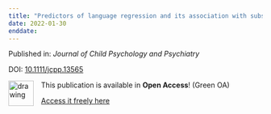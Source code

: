 ```yaml
---
title: "Predictors of language regression and its association with subsequent communication development in children with autism"
date: 2022-01-30
enddate:
---
```


Published in: *Journal of Child Psychology and Psychiatry*

DOI: [10.1111/jcpp.13565](https://doi.org/10.1111/jcpp.13565)

<img src="https://upload.wikimedia.org/wikipedia/commons/thumb/9/90/Open_Access_logo_PLoS_white_green.svg/576px-Open_Access_logo_PLoS_white_green.svg.png" alt="drawing" width="50" align="left"/> &nbsp;&nbsp;&nbsp;This publication is available in **Open Access**! (Green OA)

&nbsp;&nbsp;&nbsp;<a href="https://e-space.mmu.ac.uk/629231/1/Child%20Psychology%20Psychiatry%20-%202022%20-%20Pickles%20-%20Predictors%20of%20language%20regression%20and%20its%20association%20with%20subsequent.pdf" download>Access it freely here</a>


